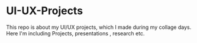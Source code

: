# UI-UX-Projects
This repo is about my UI/UX projects, which I made during my collage days. Here I'm including Projects, presentations , research etc.
